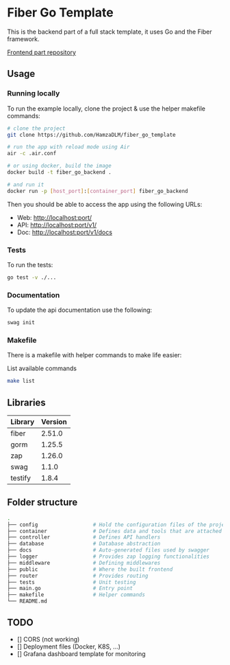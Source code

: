 # Fiber Go Template

This is the backend part of a full stack template, it uses Go and the Fiber framework.

[Frontend part repository](https://github.com/HamzaDLM/vue_ts_template)

## Usage

### Running locally 

To run the example locally, clone the project & use the helper makefile commands:
```bash
# clone the project
git clone https://github.com/HamzaDLM/fiber_go_template

# run the app with reload mode using Air
air -c .air.conf

# or using docker, build the image
docker build -t fiber_go_backend .

# and run it 
docker run -p [host_port]:[container_port] fiber_go_backend
```

Then you should be able to access the app using the following URLs:

- Web: <http://localhost:port/>
- API: <http://localhost:port/v1/>
- Doc: <http://localhost:port/v1/docs>

### Tests

To run the tests:
```bash
go test -v ./...
```

### Documentation

To update the api documentation use the following:
```bash
swag init
```

### Makefile

There is a makefile with helper commands to make life easier:

List available commands
```bash
make list
```

## Libraries

| Library   | Version    |
|--------------- | --------------- |
| fiber   | 2.51.0   |
| gorm   | 1.25.5   |
| zap   | 1.26.0   |
| swag  | 1.1.0  |
| testify | 1.8.4 | 

## Folder structure

```bash
.
├── config                  # Hold the configuration files of the project 
├── container               # Defines data and tools that are attached to most layers (env, logger...)
├── controller              # Defines API handlers 
├── database                # Database abstraction
├── docs                    # Auto-generated files used by swagger
├── logger                  # Provides zap logging functionalities 
├── middleware              # Defining middlewares 
├── public                  # Where the built frontend 
├── router                  # Provides routing
├── tests                   # Unit testing 
├── main.go                 # Entry point
├── makefile                # Helper commands
└── README.md               
```

## TODO

- [] CORS (not working)
- [] Deployment files (Docker, K8S, ...)
- [] Grafana dashboard template for monitoring

